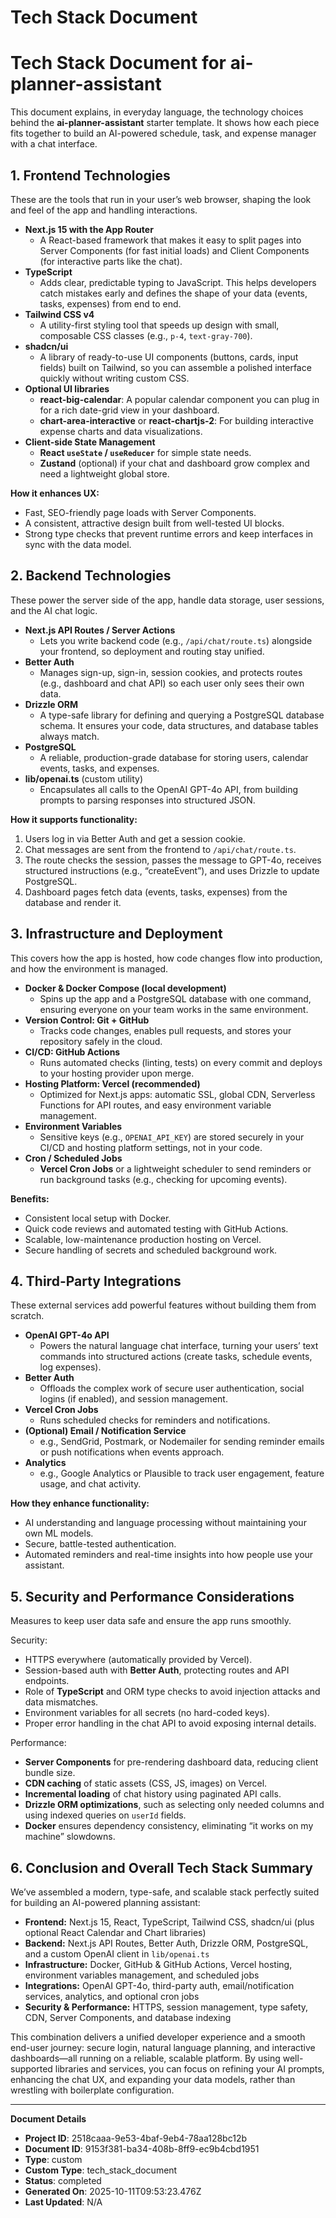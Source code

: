 # Tech Stack Document

# Tech Stack Document for ai-planner-assistant

This document explains, in everyday language, the technology choices behind the **ai-planner-assistant** starter template. It shows how each piece fits together to build an AI-powered schedule, task, and expense manager with a chat interface.

## 1. Frontend Technologies

These are the tools that run in your user’s web browser, shaping the look and feel of the app and handling interactions.

- **Next.js 15 with the App Router**
  - A React-based framework that makes it easy to split pages into Server Components (for fast initial loads) and Client Components (for interactive parts like the chat).  
- **TypeScript**
  - Adds clear, predictable typing to JavaScript. This helps developers catch mistakes early and defines the shape of your data (events, tasks, expenses) from end to end.  
- **Tailwind CSS v4**
  - A utility-first styling tool that speeds up design with small, composable CSS classes (e.g., `p-4`, `text-gray-700`).  
- **shadcn/ui**
  - A library of ready-to-use UI components (buttons, cards, input fields) built on Tailwind, so you can assemble a polished interface quickly without writing custom CSS.  
- **Optional UI libraries**
  - **react-big-calendar**: A popular calendar component you can plug in for a rich date-grid view in your dashboard.  
  - **chart-area-interactive** or **react-chartjs-2**: For building interactive expense charts and data visualizations.  
- **Client-side State Management**
  - **React `useState` / `useReducer`** for simple state needs.  
  - **Zustand** (optional) if your chat and dashboard grow complex and need a lightweight global store.

**How it enhances UX:**
- Fast, SEO-friendly page loads with Server Components.
- A consistent, attractive design built from well-tested UI blocks.
- Strong type checks that prevent runtime errors and keep interfaces in sync with the data model.

## 2. Backend Technologies

These power the server side of the app, handle data storage, user sessions, and the AI chat logic.

- **Next.js API Routes / Server Actions**
  - Lets you write backend code (e.g., `/api/chat/route.ts`) alongside your frontend, so deployment and routing stay unified.  
- **Better Auth**
  - Manages sign-up, sign-in, session cookies, and protects routes (e.g., dashboard and chat API) so each user only sees their own data.  
- **Drizzle ORM**
  - A type-safe library for defining and querying a PostgreSQL database schema. It ensures your code, data structures, and database tables always match.  
- **PostgreSQL**
  - A reliable, production-grade database for storing users, calendar events, tasks, and expenses.  
- **lib/openai.ts** (custom utility)
  - Encapsulates all calls to the OpenAI GPT-4o API, from building prompts to parsing responses into structured JSON.  

**How it supports functionality:**
1. Users log in via Better Auth and get a session cookie.  
2. Chat messages are sent from the frontend to `/api/chat/route.ts`.  
3. The route checks the session, passes the message to GPT-4o, receives structured instructions (e.g., “createEvent”), and uses Drizzle to update PostgreSQL.  
4. Dashboard pages fetch data (events, tasks, expenses) from the database and render it.

## 3. Infrastructure and Deployment

This covers how the app is hosted, how code changes flow into production, and how the environment is managed.

- **Docker & Docker Compose (local development)**
  - Spins up the app and a PostgreSQL database with one command, ensuring everyone on your team works in the same environment.  
- **Version Control: Git + GitHub**
  - Tracks code changes, enables pull requests, and stores your repository safely in the cloud.  
- **CI/CD: GitHub Actions**
  - Runs automated checks (linting, tests) on every commit and deploys to your hosting provider upon merge.  
- **Hosting Platform: Vercel (recommended)**
  - Optimized for Next.js apps: automatic SSL, global CDN, Serverless Functions for API routes, and easy environment variable management.  
- **Environment Variables**
  - Sensitive keys (e.g., `OPENAI_API_KEY`) are stored securely in your CI/CD and hosting platform settings, not in your code.  
- **Cron / Scheduled Jobs**
  - **Vercel Cron Jobs** or a lightweight scheduler to send reminders or run background tasks (e.g., checking for upcoming events).

**Benefits:**
- Consistent local setup with Docker.  
- Quick code reviews and automated testing with GitHub Actions.  
- Scalable, low-maintenance production hosting on Vercel.  
- Secure handling of secrets and scheduled background work.

## 4. Third-Party Integrations

These external services add powerful features without building them from scratch.

- **OpenAI GPT-4o API**
  - Powers the natural language chat interface, turning your users’ text commands into structured actions (create tasks, schedule events, log expenses).  
- **Better Auth**
  - Offloads the complex work of secure user authentication, social logins (if enabled), and session management.  
- **Vercel Cron Jobs**
  - Runs scheduled checks for reminders and notifications.  
- **(Optional) Email / Notification Service**
  - e.g., SendGrid, Postmark, or Nodemailer for sending reminder emails or push notifications when events approach.  
- **Analytics**
  - e.g., Google Analytics or Plausible to track user engagement, feature usage, and chat activity.

**How they enhance functionality:**
- AI understanding and language processing without maintaining your own ML models.  
- Secure, battle-tested authentication.  
- Automated reminders and real-time insights into how people use your assistant.

## 5. Security and Performance Considerations

Measures to keep user data safe and ensure the app runs smoothly.

Security:
- HTTPS everywhere (automatically provided by Vercel).  
- Session-based auth with **Better Auth**, protecting routes and API endpoints.  
- Role of **TypeScript** and ORM type checks to avoid injection attacks and data mismatches.  
- Environment variables for all secrets (no hard-coded keys).  
- Proper error handling in the chat API to avoid exposing internal details.

Performance:
- **Server Components** for pre-rendering dashboard data, reducing client bundle size.  
- **CDN caching** of static assets (CSS, JS, images) on Vercel.  
- **Incremental loading** of chat history using paginated API calls.  
- **Drizzle ORM optimizations**, such as selecting only needed columns and using indexed queries on `userId` fields.  
- **Docker** ensures dependency consistency, eliminating “it works on my machine” slowdowns.

## 6. Conclusion and Overall Tech Stack Summary

We’ve assembled a modern, type-safe, and scalable stack perfectly suited for building an AI-powered planning assistant:

- **Frontend:** Next.js 15, React, TypeScript, Tailwind CSS, shadcn/ui (plus optional React Calendar and Chart libraries)
- **Backend:** Next.js API Routes, Better Auth, Drizzle ORM, PostgreSQL, and a custom OpenAI client in `lib/openai.ts`
- **Infrastructure:** Docker, GitHub & GitHub Actions, Vercel hosting, environment variables management, and scheduled jobs
- **Integrations:** OpenAI GPT-4o, third-party auth, email/notification services, analytics, and optional cron jobs
- **Security & Performance:** HTTPS, session management, type safety, CDN, Server Components, and database indexing

This combination delivers a unified developer experience and a smooth end-user journey: secure login, natural language planning, and interactive dashboards—all running on a reliable, scalable platform. By using well-supported libraries and services, you can focus on refining your AI prompts, enhancing the chat UX, and expanding your data models, rather than wrestling with boilerplate configuration.

---
**Document Details**
- **Project ID**: 2518caaa-9e53-4baf-9eb4-78aa128bc12b
- **Document ID**: 9153f381-ba34-408b-8ff9-ec9b4cbd1951
- **Type**: custom
- **Custom Type**: tech_stack_document
- **Status**: completed
- **Generated On**: 2025-10-11T09:53:23.476Z
- **Last Updated**: N/A
